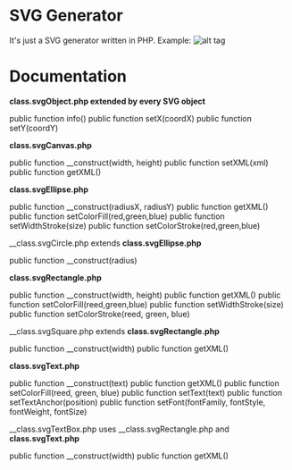SVG Generator
===

It's just a SVG generator written in PHP. Example:
![alt tag](http://i.imgur.com/7IlBv3P.png)

Documentation
===


__class.svgObject.php extended by every SVG object__

public function info()
public function setX(coordX)
public function setY(coordY)


__class.svgCanvas.php__

public function __construct(width, height)
public function setXML(xml)
public function getXML()


__class.svgEllipse.php__

public function __construct(radiusX, radiusY)
public function getXML()
public function setColorFill(red,green,blue)
public function setWidthStroke(size)
public function setColorStroke(red,green,blue)


__class.svgCircle.php extends __class.svgEllipse.php__

public function __construct(radius)


__class.svgRectangle.php__

public function __construct(width, height)
public function getXML()
public function setColorFill(reed,green,blue)
public function setWidthStroke(size)
public function setColorStroke(reed, green, blue)


__class.svgSquare.php extends __class.svgRectangle.php__

public function __construct(width)
public function getXML()


__class.svgText.php__

public function __construct(text)
public function getXML()
public function setColorFill(reed, green, blue)
public function setText(text)
public function setTextAnchor(position)
public function setFont(fontFamily, fontStyle, fontWeight, fontSize)


__class.svgTextBox.php uses __class.svgRectangle.php and __class.svgText.php__

public function __construct(width)
public function getXML()